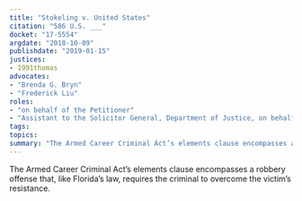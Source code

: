 ```yaml
---
title: "Stokeling v. United States"
citation: "586 U.S. ___"
docket: "17-5554"
argdate: "2018-10-09"
publishdate: "2019-01-15"
justices:
- 1991thomas
advocates:
- "Brenda G. Bryn"
- "Frederick Liu"
roles:
- "on behalf of the Petitioner"
- "Assistant to the Solicitor General, Department of Justice, on behalf of the Respondent"
tags:
topics:
summary: "The Armed Career Criminal Act’s elements clause encompasses a robbery offense that, like Florida’s law, requires the criminal to overcome the victim’s resistance."
---
```

The Armed Career Criminal Act’s elements clause encompasses a robbery offense that, like Florida’s law, requires the criminal to overcome the victim’s resistance.